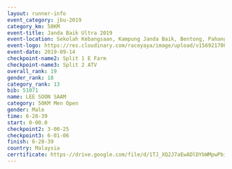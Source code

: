 ```yaml
---
layout: runner-info 
event_category: jbu-2019 
category_km: 50KM 
event-title: Janda Baik Ultra 2019  
event-location: Sekolah Kebangsaan, Kampung Janda Baik, Bentong, Pahang, Malaysia 
event-logo: https://res.cloudinary.com/raceyaya/image/upload/v1569217009/logo/janda-baik_vch1pc.jpg 
event-date: 2019-09-14 
checkpoint-name2: Split 1 E Farm 
checkpoint-name3: Split 2 ATV 
overall_rank: 19
gender_rank: 18
category_rank: 13
bib: 51071
name: LEE SOON SAAM
category: 50KM Men Open
gender: Male
time: 6-28-39
start: 0-00.0
checkpoint2: 3-00-25
checkpoint3: 6-01-06
finish: 6-28-39
country: Malaysia
cerrtificate: https-//drive.google.com/file/d/1TJ_XQ2J7aEwADlDYbWMpwPbiVIDjjwFn/view?usp=sharing
---
```

